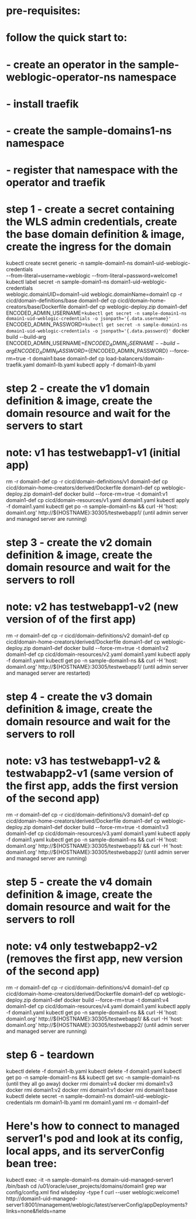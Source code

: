 # pre-requisites:
# follow the quick start to:
# - create an operator in the sample-weblogic-operator-ns namespace
# - install traefik
# - create the sample-domains1-ns namespace
# - register that namespace with the operator and traefik

# step 1 - create a secret containing the WLS admin credentials, create the base domain definition & image, create the ingress for the domain
kubectl create secret generic -n sample-domain1-ns domain1-uid-weblogic-credentials \
  --from-literal=username=weblogic --from-literal=password=welcome1
kubectl label secret -n sample-domain1-ns domain1-uid-weblogic-credentials \
  weblogic.domainUID=domain1-uid weblogic.domainName=domain1
cp -r cicd/domain-definitions/base domain1-def
cp cicd/domain-home-creators/base/Dockerfile domain1-def
cp weblogic-deploy.zip domain1-def
ENCODED_ADMIN_USERNAME=`kubectl get secret -n sample-domain1-ns domain1-uid-weblogic-credentials -o jsonpath='{.data.username}'`
ENCODED_ADMIN_PASSWORD=`kubectl get secret -n sample-domain1-ns domain1-uid-weblogic-credentials -o jsonpath='{.data.password}'`
docker build --build-arg ENCODED_ADMIN_USERNAME=${ENCODED_ADMIN_USERNAME} --build-arg ENCODED_ADMIN_PASSWORD=${ENCODED_ADMIN_PASSWORD} --force-rm=true -t domain1:base domain1-def
cp load-balancers/domain-traefik.yaml domain1-lb.yaml
kubectl apply -f domain1-lb.yaml

# step 2 - create the v1 domain definition & image, create the domain resource and wait for the servers to start
# note: v1 has testwebapp1-v1 (initial app)
rm -r domain1-def
cp -r cicd/domain-definitions/v1 domain1-def
cp cicd/domain-home-creators/derived/Dockerfile domain1-def
cp weblogic-deploy.zip domain1-def
docker build --force-rm=true -t domain1:v1 domain1-def
cp cicd/domain-resources/v1.yaml domain1.yaml
kubectl apply -f domain1.yaml
kubectl get po -n sample-domain1-ns && curl -H 'host: domain1.org' http://${HOSTNAME}:30305/testwebapp1/
  (until admin server and managed server are running)

# step 3 - create the v2 domain definition & image, create the domain resource and wait for the servers to roll
# note: v2 has testwebapp1-v2 (new version of of the first app)
rm -r domain1-def
cp -r cicd/domain-definitions/v2 domain1-def
cp cicd/domain-home-creators/derived/Dockerfile domain1-def
cp weblogic-deploy.zip domain1-def
docker build --force-rm=true -t domain1:v2 domain1-def
cp cicd/domain-resources/v2.yaml domain1.yaml
kubectl apply -f domain1.yaml
kubectl get po -n sample-domain1-ns && curl -H 'host: domain1.org' http://${HOSTNAME}:30305/testwebapp1/
  (until admin server and managed server are restarted)

# step 4 - create the v3 domain definition & image, create the domain resource and wait for the servers to roll
# note: v3 has testwebapp1-v2 & testwabapp2-v1 (same version of the first app, adds the first version of the second app)
rm -r domain1-def
cp -r cicd/domain-definitions/v3 domain1-def
cp cicd/domain-home-creators/derived/Dockerfile domain1-def
cp weblogic-deploy.zip domain1-def
docker build --force-rm=true -t domain1:v3 domain1-def
cp cicd/domain-resources/v3.yaml domain1.yaml
kubectl apply -f domain1.yaml
kubectl get po -n sample-domain1-ns && curl -H 'host: domain1.org' http://${HOSTNAME}:30305/testwebapp1/ && curl -H 'host: domain1.org' http://${HOSTNAME}:30305/testwebapp2/
  (until admin server and managed server are running)

# step 5 - create the v4 domain definition & image, create the domain resource and wait for the servers to roll
# note: v4 only testwebapp2-v2 (removes the first app, new version of the second app)
rm -r domain1-def
cp -r cicd/domain-definitions/v4 domain1-def
cp cicd/domain-home-creators/derived/Dockerfile domain1-def
cp weblogic-deploy.zip domain1-def
docker build --force-rm=true -t domain1:v4 domain1-def
cp cicd/domain-resources/v4.yaml domain1.yaml
kubectl apply -f domain1.yaml
kubectl get po -n sample-domain1-ns && curl -H 'host: domain1.org' http://${HOSTNAME}:30305/testwebapp1/ && curl -H 'host: domain1.org' http://${HOSTNAME}:30305/testwebapp2/
  (until admin server and managed server are running)

# step 6 - teardown
kubectl delete -f domain1-lb.yaml
kubectl delete -f domain1.yaml
kubectl get po -n sample-domain1-ns && kubectl get svc -n sample-domain1-ns
  (until they all go away)
docker rmi domain1:v4
docker rmi domain1:v3
docker rmi domain1:v2
docker rmi domain1:v1
docker rmi domain1:base
kubectl delete secret -n sample-domain1-ns domain1-uid-weblogic-credentials
rm domain1-lb.yaml
rm domain1.yaml
rm -r domain1-def

# Here's how to connect to managed server1's pod and look at its config, local apps, and its serverConfig bean tree:
kubectl exec -it -n sample-domain1-ns domain-uid-managed-server1 /bin/bash
cd /u01/oracle/user_projects/domains/domain1
grep war config/config.xml
find wlsdeploy -type f
curl --user weblogic:welcome1 http://domain1-uid-managed-server1:8001/management/weblogic/latest/serverConfig/appDeployments?links=none\&fields=name

